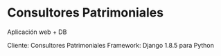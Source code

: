 # Consultores Patrimoniales
Aplicación web + DB

Cliente: Consultores Patrimoniales
Framework: Django 1.8.5 para Python
